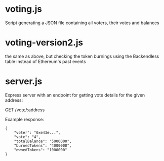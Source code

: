 # voting.js
Script generating a JSON file containing all voters, their votes and balances

# voting-version2.js
the same as above, but checking the token burnings using the Backendless table instead of Ethereum's past events

# server.js
Express server with an endpoint for getting vote details for the given address: 

GET /vote/:address

Example response: 
```
{
    "voter": "0xe43e...",
    "vote": "4",
    "totalBalance": "5000000",
    "burnedTokens": "4000000",
    "ownedTokens": "1000000"
}
```